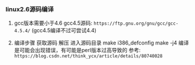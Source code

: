 ### linux2.6源码编译

1. gcc版本需要小于4.6
  gcc4.5源码: `https://ftp.gnu.org/gnu/gcc/gcc-4.5.4/`
  (gcc4.5编译不过可尝试4.4)

2. 编译步骤
  获取源码
  解压
  进入源码目录
  make i386_defconfig
  make -j4
    编译是可能会出现错误，有可能是perl版本过高导致的
    参考: `https://blog.csdn.net/think_ycx/article/details/80740028`
